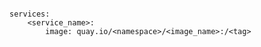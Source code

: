 <!-- usedin: [ _includes/_inlines/Deployment/common/building-your-service/building-your-service_image-v1.md] -->

```

services:
    <service_name>:
        image: quay.io/<namespace>/<image_name>:/<tag>

```
